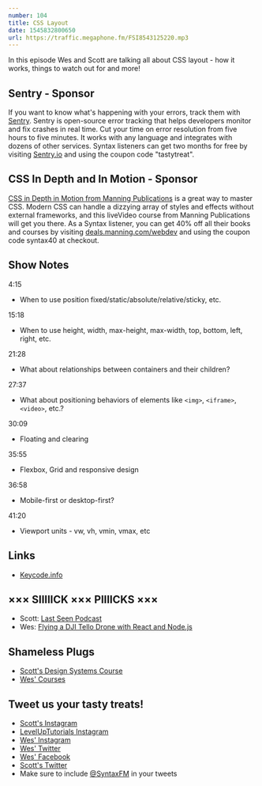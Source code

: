 ```yaml
---
number: 104
title: CSS Layout
date: 1545832800650
url: https://traffic.megaphone.fm/FSI8543125220.mp3
---
```


In this episode Wes and Scott are talking all about CSS layout - how it works, things to watch out for and more!

## Sentry - Sponsor

If you want to know what's happening with your errors, track them with [Sentry](https://sentry.io/). Sentry is open-source error tracking that helps developers monitor and fix crashes in real time. Cut your time on error resolution from five hours to five minutes. It works with any language and integrates with dozens of other services. Syntax listeners can get two months for free by visiting [Sentry.io](https://sentry.io/) and using the coupon code "tastytreat".

## CSS In Depth and In Motion - Sponsor

[CSS in Depth in Motion from Manning Publications](https://deals.manning.com/webdev) is a great way to master CSS. Modern CSS can handle a dizzying array of styles and effects without external frameworks, and this liveVideo course from Manning Publications will get you there. As a Syntax listener, you can get 40% off all their books and courses by visiting [deals.manning.com/webdev](https://deals.manning.com/webdev) and using the coupon code syntax40 at checkout.

## Show Notes

4:15

* When to use position fixed/static/absolute/relative/sticky, etc.

15:18

* When to use height, width, max-height, max-width, top, bottom, left, right, etc.

21:28

* What about relationships between containers and their children?

27:37

* What about positioning behaviors of elements like `<img>`, `<iframe>`, `<video>`, etc.?

30:09

* Floating and clearing

35:55

* Flexbox, Grid and responsive design

36:58

* Mobile-first or desktop-first?

41:20

* Viewport units - vw, vh, vmin, vmax, etc

## Links

* [Keycode.info](http://keycode.info/)

## ××× SIIIIICK ××× PIIIICKS ×××

* Scott: [Last Seen Podcast](https://www.wbur.org/lastseen)
* Wes: [Flying a DJI Tello Drone with React and Node.js](https://wesbos.com/drone-javascript/)

## Shameless Plugs

* [Scott's Design Systems Course](https://LevelUpTutorials.com/pro)
* [Wes' Courses](https://wesbos.com/courses)

## Tweet us your tasty treats!

* [Scott's Instagram](https://www.instagram.com/stolinski/)
* [LevelUpTutorials Instagram](https://www.instagram.com/LevelUpTutorials/)
* [Wes' Instagram](https://www.instagram.com/wesbos/)
* [Wes' Twitter](https://twitter.com/wesbos)
* [Wes' Facebook](https://www.facebook.com/wesbos.developer)
* [Scott's Twitter](https://twitter.com/stolinski)
* Make sure to include [@SyntaxFM](https://twitter.com/SyntaxFM) in your tweets